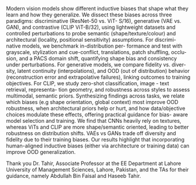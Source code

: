 Modern vision models show different inductive
biases that shape what they learn and how they
generalize. We dissect these biases across three
paradigms: discriminative (ResNet-50 vs. ViT-
S/16), generative (VAE vs. GAN), and contrastive
(CLIP ViT-B/32), using lightweight datasets
and controlled perturbations to probe semantic
(shape/texture/colour) and architectural (locality,
positional sensitivity) assumptions. For discrimi-
native models, we benchmark in-distribution per-
formance and test with grayscale, stylization and
cue-conflict, translations, patch shuffling, occlu-
sion, and a PACS domain shift, quantifying shape
bias and consistency under perturbations. For
generative models, we compare fidelity vs. diver-
sity, latent continuity (interpolations), and OOD
(out of distribution) behavior (reconstruction error
and extrapolative failures), linking outcomes to
training objectives. For CLIP, we study zero-shot
classification, image - text retrieval, representa-
tion geometry, and robustness across styles to
assess multimodal, semantic priors. Synthesizing
findings across tasks, we relate which biases (e.g
shape orientation, global context) most improve
OOD robustness, when architectural priors help
or hurt, and how data/objective choices modulate
these effects, offering practical guidance for bias-
aware model selection and training. We find that
CNNs heavily rely on textures, whereas ViTs and
CLIP are more shape/semantic oriented, leading
to better robustness on distribution shifts. VAEs
vs GANs trade off diversity and fidelity due to
their training biases. Our results highlight that incorporating human-aligned inductive biases (either via architecture or training data) can improve
OOD generalization.


Thank you Dr. Tahir, Associate Professor at the EE Department at Lahore University of Management Sciences, Lahore, Pakistan, and the TAs for their guidance, namely Abdullah Bin Faisal and Haseeb Tahir.
